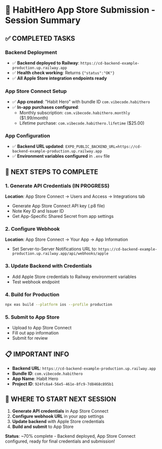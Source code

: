 # 🚀 HabitHero App Store Submission - Session Summary

## ✅ **COMPLETED TASKS**

### Backend Deployment
- ✅ **Backend deployed to Railway**: `https://cd-backend-example-production.up.railway.app`
- ✅ **Health check working**: Returns `{"status":"OK"}`
- ✅ **All Apple Store integration endpoints ready**

### App Store Connect Setup
- ✅ **App created**: "Habit Hero" with bundle ID `com.vibecode.habithero`
- ✅ **In-app purchases configured**:
  - Monthly subscription: `com.vibecode.habithero.monthly` ($1.99/month)
  - Lifetime purchase: `com.vibecode.habithero.lifetime` ($25.00)

### App Configuration
- ✅ **Backend URL updated**: `EXPO_PUBLIC_BACKEND_URL=https://cd-backend-example-production.up.railway.app`
- ✅ **Environment variables configured** in `.env` file

## 🔄 **NEXT STEPS TO COMPLETE**

### 1. Generate API Credentials (IN PROGRESS)
**Location**: App Store Connect → Users and Access → Integrations tab
- Generate App Store Connect API key (.p8 file)
- Note Key ID and Issuer ID
- Get App-Specific Shared Secret from app settings

### 2. Configure Webhook
**Location**: App Store Connect → Your App → App Information
- Set Server-to-Server Notifications URL to: `https://cd-backend-example-production.up.railway.app/api/webhooks/apple`

### 3. Update Backend with Credentials
- Add Apple Store credentials to Railway environment variables
- Test webhook endpoint

### 4. Build for Production
```bash
npx eas build --platform ios --profile production
```

### 5. Submit to App Store
- Upload to App Store Connect
- Fill out app information
- Submit for review

## 📋 **IMPORTANT INFO**

- **Backend URL**: `https://cd-backend-example-production.up.railway.app`
- **Bundle ID**: `com.vibecode.habithero`
- **App Name**: Habit Hero
- **Project ID**: `924fc6a4-56e5-461e-8fc9-7d8468c895b1`

## 🎯 **WHERE TO START NEXT SESSION**

1. **Generate API credentials** in App Store Connect
2. **Configure webhook URL** in your app settings
3. **Update backend** with Apple Store credentials
4. **Build and submit** to App Store

**Status**: ~70% complete - Backend deployed, App Store Connect configured, ready for final credentials and submission!
